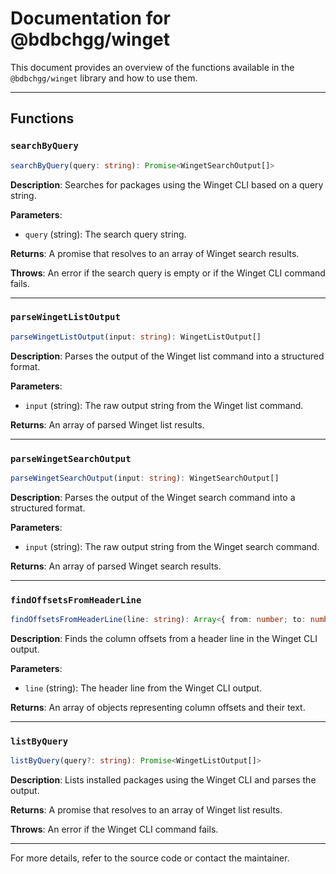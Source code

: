 # Documentation for @bdbchgg/winget

This document provides an overview of the functions available in the `@bdbchgg/winget` library and how to use them.

---

## Functions

### `searchByQuery`

```typescript
searchByQuery(query: string): Promise<WingetSearchOutput[]>
```

**Description**: Searches for packages using the Winget CLI based on a query string.

**Parameters**:

- `query` (string): The search query string.

**Returns**: A promise that resolves to an array of Winget search results.

**Throws**: An error if the search query is empty or if the Winget CLI command fails.

---

### `parseWingetListOutput`

```typescript
parseWingetListOutput(input: string): WingetListOutput[]
```

**Description**: Parses the output of the Winget list command into a structured format.

**Parameters**:

- `input` (string): The raw output string from the Winget list command.

**Returns**: An array of parsed Winget list results.

---

### `parseWingetSearchOutput`

```typescript
parseWingetSearchOutput(input: string): WingetSearchOutput[]
```

**Description**: Parses the output of the Winget search command into a structured format.

**Parameters**:

- `input` (string): The raw output string from the Winget search command.

**Returns**: An array of parsed Winget search results.

---

### `findOffsetsFromHeaderLine`

```typescript
findOffsetsFromHeaderLine(line: string): Array<{ from: number; to: number; end: number; text: string }>
```

**Description**: Finds the column offsets from a header line in the Winget CLI output.

**Parameters**:

- `line` (string): The header line from the Winget CLI output.

**Returns**: An array of objects representing column offsets and their text.

---

### `listByQuery`

```typescript
listByQuery(query?: string): Promise<WingetListOutput[]>
```

**Description**: Lists installed packages using the Winget CLI and parses the output.

**Returns**: A promise that resolves to an array of Winget list results.

**Throws**: An error if the Winget CLI command fails.

---

For more details, refer to the source code or contact the maintainer.

